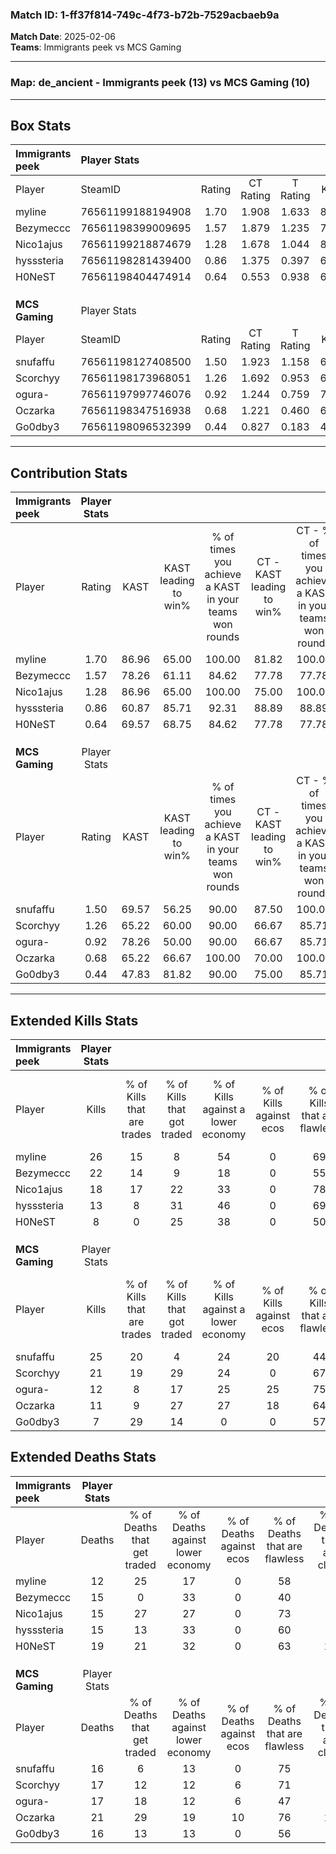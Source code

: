 ### Match ID: 1-ff37f814-749c-4f73-b72b-7529acbaeb9a  
**Match Date**: 2025-02-06  
**Teams**: Immigrants peek vs MCS Gaming  

---  

### **Map**: de_ancient - Immigrants peek (13) vs MCS Gaming (10)  
---  

## Box Stats  

| **Immigrants peek** | Player Stats      |        |           |          |       |       |       |         |        |      |     |
| :- | :- | :-: | :-: | :-: | :-: | :-: | :-: | :-: | :-: | :-: | :-: |
| Player              | SteamID           | Rating | CT Rating | T Rating | KAST  |  ADR  | Kills | Assists | Deaths | K/D  | HS% |
| myline              | 76561199188194908 |  1.70  |   1.908   |  1.633   | 86.96 | 86.4  |  26   |    7    |   12   | 2.17 | 61  |
| Bezymeccc           | 76561198399009695 |  1.57  |   1.879   |  1.235   | 78.26 | 129.8 |  22   |   10    |   15   | 1.47 | 59  |
| Nico1ajus           | 76561199218874679 |  1.28  |   1.678   |  1.044   | 86.96 | 75.9  |  18   |    3    |   15   | 1.20 | 22  |
| hysssteria          | 76561198281439400 |  0.86  |   1.375   |  0.397   | 60.87 | 62.9  |  13   |    3    |   15   | 0.87 | 61  |
| H0NeST              | 76561198404474914 |  0.64  |   0.553   |  0.938   | 69.57 | 54.4  |   8   |    9    |   19   | 0.42 | 50  |
|                     |                   |        |           |          |       |       |       |         |        |      |     |
|                     |                   |        |           |          |       |       |       |         |        |      |     |
|                     |                   |        |           |          |       |       |       |         |        |      |     |
| **MCS Gaming**      | Player Stats      |        |           |          |       |       |       |         |        |      |     |
| Player              | SteamID           | Rating | CT Rating | T Rating | KAST  |  ADR  | Kills | Assists | Deaths | K/D  | HS% |
| snufaffu            | 76561198127408500 |  1.50  |   1.923   |  1.158   | 69.57 | 106.5 |  25   |    5    |   16   | 1.56 | 36  |
| Scorchyy            | 76561198173968051 |  1.26  |   1.692   |  0.953   | 65.22 | 98.1  |  21   |    3    |   17   | 1.24 | 38  |
| ogura-              | 76561197997746076 |  0.92  |   1.244   |  0.759   | 78.26 | 62.9  |  12   |    7    |   17   | 0.71 | 50  |
| Oczarka             | 76561198347516938 |  0.68  |   1.221   |  0.460   | 65.22 | 58.7  |  11   |    7    |   21   | 0.52 | 45  |
| Go0dby3             | 76561198096532399 |  0.44  |   0.827   |  0.183   | 47.83 | 40.0  |   7   |    2    |   16   | 0.44 | 57  |
---  

## Contribution Stats  

| **Immigrants peek** | Player Stats |       |                      |                                                        |                           |                                                             |                          |                                                            |
| :- | :-: | :-: | :-: | :-: | :-: | :-: | :-: | :-: |
| Player              |    Rating    | KAST  | KAST leading to win% | % of times you achieve a KAST in your teams won rounds | CT - KAST leading to win% | CT - % of times you achieve a KAST in your teams won rounds | T - KAST leading to win% | T - % of times you achieve a KAST in your teams won rounds |
| myline              |     1.70     | 86.96 |        65.00         |                         100.00                         |           81.82           |                           100.00                            |          44.44           |                           100.00                           |
| Bezymeccc           |     1.57     | 78.26 |        61.11         |                         84.62                          |           77.78           |                            77.78                            |          44.44           |                           100.00                           |
| Nico1ajus           |     1.28     | 86.96 |        65.00         |                         100.00                         |           75.00           |                           100.00                            |          50.00           |                           100.00                           |
| hysssteria          |     0.86     | 60.87 |        85.71         |                         92.31                          |           88.89           |                            88.89                            |          80.00           |                           100.00                           |
| H0NeST              |     0.64     | 69.57 |        68.75         |                         84.62                          |           77.78           |                            77.78                            |          57.14           |                           100.00                           |
|                     |              |       |                      |                                                        |                           |                                                             |                          |                                                            |
|                     |              |       |                      |                                                        |                           |                                                             |                          |                                                            |
|                     |              |       |                      |                                                        |                           |                                                             |                          |                                                            |
| **MCS Gaming**      | Player Stats |       |                      |                                                        |                           |                                                             |                          |                                                            |
| Player              |    Rating    | KAST  | KAST leading to win% | % of times you achieve a KAST in your teams won rounds | CT - KAST leading to win% | CT - % of times you achieve a KAST in your teams won rounds | T - KAST leading to win% | T - % of times you achieve a KAST in your teams won rounds |
| snufaffu            |     1.50     | 69.57 |        56.25         |                         90.00                          |           87.50           |                           100.00                            |          25.00           |                           66.67                            |
| Scorchyy            |     1.26     | 65.22 |        60.00         |                         90.00                          |           66.67           |                            85.71                            |          50.00           |                           100.00                           |
| ogura-              |     0.92     | 78.26 |        50.00         |                         90.00                          |           66.67           |                            85.71                            |          33.33           |                           100.00                           |
| Oczarka             |     0.68     | 65.22 |        66.67         |                         100.00                         |           70.00           |                           100.00                            |          60.00           |                           100.00                           |
| Go0dby3             |     0.44     | 47.83 |        81.82         |                         90.00                          |           75.00           |                            85.71                            |          100.00          |                           100.00                           |
---  

## Extended Kills Stats  

| **Immigrants peek** | Player Stats |                            |                            |                                    |                         |                              |                                 |                                       |                    |           |
| :- | :-: | :-: | :-: | :-: | :-: | :-: | :-: | :-: | :-: | :-: |
| Player              |    Kills     | % of Kills that are trades | % of Kills that got traded | % of Kills against a lower economy | % of Kills against ecos | % of Kills that are flawless | % of Kills that are close duels | % of Kills that are assisted by flash | Pistol Round Kills | AWP Kills |
| myline              |      26      |             15             |             8              |                 54                 |            0            |              69              |                0                |                   8                   |         0          |     2     |
| Bezymeccc           |      22      |             14             |             9              |                 18                 |            0            |              55              |                0                |                   9                   |         0          |     3     |
| Nico1ajus           |      18      |             17             |             22             |                 33                 |            0            |              78              |               11                |                  11                   |         5          |     2     |
| hysssteria          |      13      |             8              |             31             |                 46                 |            0            |              69              |                0                |                   0                   |         0          |     0     |
| H0NeST              |      8       |             0              |             25             |                 38                 |            0            |              50              |               13                |                   0                   |         0          |     0     |
|                     |              |                            |                            |                                    |                         |                              |                                 |                                       |                    |           |
|                     |              |                            |                            |                                    |                         |                              |                                 |                                       |                    |           |
|                     |              |                            |                            |                                    |                         |                              |                                 |                                       |                    |           |
| **MCS Gaming**      | Player Stats |                            |                            |                                    |                         |                              |                                 |                                       |                    |           |
| Player              |    Kills     | % of Kills that are trades | % of Kills that got traded | % of Kills against a lower economy | % of Kills against ecos | % of Kills that are flawless | % of Kills that are close duels | % of Kills that are assisted by flash | Pistol Round Kills | AWP Kills |
| snufaffu            |      25      |             20             |             4              |                 24                 |           20            |              44              |                0                |                   0                   |         0          |     2     |
| Scorchyy            |      21      |             19             |             29             |                 24                 |            0            |              67              |                0                |                   5                   |         12         |     1     |
| ogura-              |      12      |             8              |             17             |                 25                 |           25            |              75              |                8                |                   0                   |         0          |     2     |
| Oczarka             |      11      |             9              |             27             |                 27                 |           18            |              64              |               27                |                   9                   |         0          |     1     |
| Go0dby3             |      7       |             29             |             14             |                 0                  |            0            |              57              |                0                |                   0                   |         0          |     1     |
## Extended Deaths Stats  

| **Immigrants peek** | Player Stats |                             |                                   |                          |                               |                            |                           |               |
| :- | :-: | :-: | :-: | :-: | :-: | :-: | :-: | :-: |
| Player              |    Deaths    | % of Deaths that get traded | % of Deaths against lower economy | % of Deaths against ecos | % of Deaths that are flawless | % of Deaths that are close | % of Deaths while blinded | Deaths to AWP |
| myline              |      12      |             25              |                17                 |            0             |              58               |             0              |             0             |       3       |
| Bezymeccc           |      15      |              0              |                33                 |            0             |              40               |             7              |             7             |       3       |
| Nico1ajus           |      15      |             27              |                27                 |            0             |              73               |             7              |             7             |       1       |
| hysssteria          |      15      |             13              |                33                 |            0             |              60               |             0              |             0             |       2       |
| H0NeST              |      19      |             21              |                32                 |            0             |              63               |             11             |             0             |       3       |
|                     |              |                             |                                   |                          |                               |                            |                           |               |
|                     |              |                             |                                   |                          |                               |                            |                           |               |
|                     |              |                             |                                   |                          |                               |                            |                           |               |
| **MCS Gaming**      | Player Stats |                             |                                   |                          |                               |                            |                           |               |
| Player              |    Deaths    | % of Deaths that get traded | % of Deaths against lower economy | % of Deaths against ecos | % of Deaths that are flawless | % of Deaths that are close | % of Deaths while blinded | Deaths to AWP |
| snufaffu            |      16      |              6              |                13                 |            0             |              75               |             0              |            19             |       1       |
| Scorchyy            |      17      |             12              |                12                 |            6             |              71               |             0              |             0             |       1       |
| ogura-              |      17      |             18              |                12                 |            6             |              47               |             6              |             0             |       2       |
| Oczarka             |      21      |             29              |                19                 |            10            |              76               |             10             |            10             |       0       |
| Go0dby3             |      16      |             13              |                13                 |            0             |              56               |             0              |             6             |       1       |
